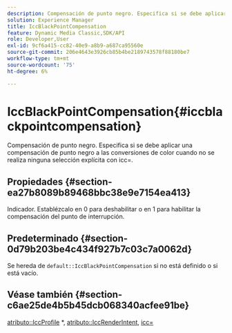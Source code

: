 ```yaml
---
description: Compensación de punto negro. Especifica si se debe aplicar una compensación de punto negro a las conversiones de color cuando no se realiza ninguna selección explícita con icc=.
solution: Experience Manager
title: IccBlackPointCompensation
feature: Dynamic Media Classic,SDK/API
role: Developer,User
exl-id: 9cf6a415-cc82-40e9-a8b9-a687ca95560e
source-git-commit: 206e4643e3926cb85b4be2189743578f88180be7
workflow-type: tm+mt
source-wordcount: '75'
ht-degree: 6%

---
```


# IccBlackPointCompensation{#iccblackpointcompensation}

Compensación de punto negro. Especifica si se debe aplicar una compensación de punto negro a las conversiones de color cuando no se realiza ninguna selección explícita con icc=.

## Propiedades {#section-ea27b8089b89468bbc38e9e7154ea413}

Indicador. Establézcalo en 0 para deshabilitar o en 1 para habilitar la compensación del punto de interrupción.

## Predeterminado {#section-0d79b203be4c434f927b7c03c7a0062d}

Se hereda de `default::IccBlackPointCompensation` si no está definido o si está vacío.

## Véase también {#section-c6ae25de4b5b45dcb068340acfee91be}

[atributo::IccProfile](../../../../../is-api/image-catalog/image-serving-api-ref/c-image-catalog-reference/c-attributes-reference/r-iccprofilecmyk.md#reference-db89f9dac33e447cadb359ec1ba27ee0) *,  [atributo::IccRenderIntent](../../../../../is-api/image-catalog/image-serving-api-ref/c-image-catalog-reference/c-attributes-reference/r-iccrenderintent.md#reference-012f207f28bd4406a5368d23ed95a51f),  [icc=](../../../../../is-api/http-ref/image-serving-api-ref/c-http-protocol-reference/c-command-reference/r-icc.md#reference-182b5679e21e4df3b4d330535a5a7517)
